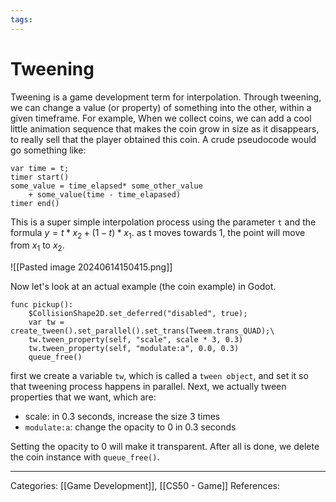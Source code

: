 ```yaml
---
tags:
---
```

# Tweening
Tweening is a game development term for interpolation. Through tweening, we can change a value (or property) of something into the other, within a given timeframe. For example, When we collect coins, we can add a cool little animation sequence that makes the coin grow in size as it disappears, to really sell that the player obtained this coin. A crude pseudocode would go something like:

```
var time = t;
timer start()
some_value = time_elapsed* some_other_value 
	+ some_value(time - time_elapased)
timer end()
```
This is a super simple interpolation process using the parameter `t` and the formula $y = t*x_2 + (1 - t)*x_1$. as t moves towards 1, the point will move from $x_1$ to $x_2$. 

![[Pasted image 20240614150415.png]]

Now let's look at an actual example (the coin example) in Godot.
```GDScript
func pickup():
	$CollisionShape2D.set_deferred("disabled", true);
	var tw = create_tween().set_parallel().set_trans(Tweem.trans_QUAD);\
	tw.tween_property(self, "scale", scale * 3, 0.3)
	tw.tween_property(self, "modulate:a", 0.0, 0.3)
	queue_free()
```
first we create a variable `tw`, which is called a `tween object`, and set it so that tweening process happens in parallel.
Next, we actually tween properties that we want, which are:

- scale: in 0.3 seconds, increase the size 3 times
- `modulate:a`: change the opacity to 0 in 0.3 seconds

Setting the opacity to 0 will make it transparent. After all is done, we delete the coin instance with `queue_free()`. 


---
Categories: [[Game Development]], [[CS50 - Game]]
References:
